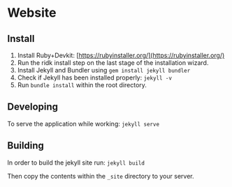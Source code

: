 # Website

## Install

1. Install Ruby+Devkit: [https://rubyinstaller.org/](https://rubyinstaller.org/)
2. Run the ridk install step on the last stage of the installation wizard.
3. Install Jekyll and Bundler using `gem install jekyll bundler`
4. Check if Jekyll has been installed properly: `jekyll -v`
5. Run `bundle install` within the root directory.

## Developing

To serve the application while working: `jekyll serve`

## Building

In order to build the jekyll site run: `jekyll build`

Then copy the contents within the `_site` directory to your server.
